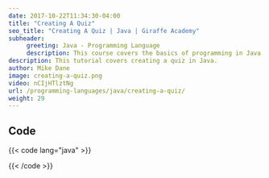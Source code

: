 ```yaml
---
date: 2017-10-22T11:34:30-04:00
title: "Creating A Quiz"
seo_title: "Creating A Quiz | Java | Giraffe Academy"
subheader:
     greeting: Java - Programming Language
     description: This course covers the basics of programming in Java. Work your way through the videos and we'll teach you everything you need to know to start your programming journey!
description: This tutorial covers creating a quiz in Java.
author: Mike Dane
image: creating-a-quiz.png
video: nCIjHTlztNg
url: /programming-languages/java/creating-a-quiz/
weight: 29
---
```


## Code

{{< code lang="java" >}}


{{< /code >}}